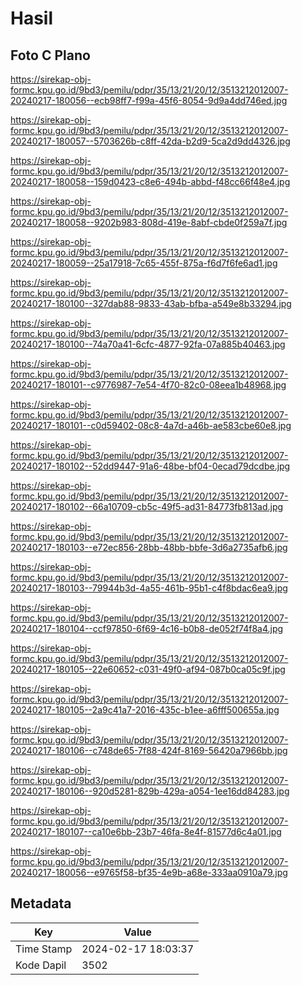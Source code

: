 # Hasil

## Foto C Plano

https://sirekap-obj-formc.kpu.go.id/9bd3/pemilu/pdpr/35/13/21/20/12/3513212012007-20240217-180056--ecb98ff7-f99a-45f6-8054-9d9a4dd746ed.jpg

https://sirekap-obj-formc.kpu.go.id/9bd3/pemilu/pdpr/35/13/21/20/12/3513212012007-20240217-180057--5703626b-c8ff-42da-b2d9-5ca2d9dd4326.jpg

https://sirekap-obj-formc.kpu.go.id/9bd3/pemilu/pdpr/35/13/21/20/12/3513212012007-20240217-180058--159d0423-c8e6-494b-abbd-f48cc66f48e4.jpg

https://sirekap-obj-formc.kpu.go.id/9bd3/pemilu/pdpr/35/13/21/20/12/3513212012007-20240217-180058--9202b983-808d-419e-8abf-cbde0f259a7f.jpg

https://sirekap-obj-formc.kpu.go.id/9bd3/pemilu/pdpr/35/13/21/20/12/3513212012007-20240217-180059--25a17918-7c65-455f-875a-f6d7f6fe6ad1.jpg

https://sirekap-obj-formc.kpu.go.id/9bd3/pemilu/pdpr/35/13/21/20/12/3513212012007-20240217-180100--327dab88-9833-43ab-bfba-a549e8b33294.jpg

https://sirekap-obj-formc.kpu.go.id/9bd3/pemilu/pdpr/35/13/21/20/12/3513212012007-20240217-180100--74a70a41-6cfc-4877-92fa-07a885b40463.jpg

https://sirekap-obj-formc.kpu.go.id/9bd3/pemilu/pdpr/35/13/21/20/12/3513212012007-20240217-180101--c9776987-7e54-4f70-82c0-08eea1b48968.jpg

https://sirekap-obj-formc.kpu.go.id/9bd3/pemilu/pdpr/35/13/21/20/12/3513212012007-20240217-180101--c0d59402-08c8-4a7d-a46b-ae583cbe60e8.jpg

https://sirekap-obj-formc.kpu.go.id/9bd3/pemilu/pdpr/35/13/21/20/12/3513212012007-20240217-180102--52dd9447-91a6-48be-bf04-0ecad79dcdbe.jpg

https://sirekap-obj-formc.kpu.go.id/9bd3/pemilu/pdpr/35/13/21/20/12/3513212012007-20240217-180102--66a10709-cb5c-49f5-ad31-84773fb813ad.jpg

https://sirekap-obj-formc.kpu.go.id/9bd3/pemilu/pdpr/35/13/21/20/12/3513212012007-20240217-180103--e72ec856-28bb-48bb-bbfe-3d6a2735afb6.jpg

https://sirekap-obj-formc.kpu.go.id/9bd3/pemilu/pdpr/35/13/21/20/12/3513212012007-20240217-180103--79944b3d-4a55-461b-95b1-c4f8bdac6ea9.jpg

https://sirekap-obj-formc.kpu.go.id/9bd3/pemilu/pdpr/35/13/21/20/12/3513212012007-20240217-180104--ccf97850-6f69-4c16-b0b8-de052f74f8a4.jpg

https://sirekap-obj-formc.kpu.go.id/9bd3/pemilu/pdpr/35/13/21/20/12/3513212012007-20240217-180105--22e60652-c031-49f0-af94-087b0ca05c9f.jpg

https://sirekap-obj-formc.kpu.go.id/9bd3/pemilu/pdpr/35/13/21/20/12/3513212012007-20240217-180105--2a9c41a7-2016-435c-b1ee-a6fff500655a.jpg

https://sirekap-obj-formc.kpu.go.id/9bd3/pemilu/pdpr/35/13/21/20/12/3513212012007-20240217-180106--c748de65-7f88-424f-8169-56420a7966bb.jpg

https://sirekap-obj-formc.kpu.go.id/9bd3/pemilu/pdpr/35/13/21/20/12/3513212012007-20240217-180106--920d5281-829b-429a-a054-1ee16dd84283.jpg

https://sirekap-obj-formc.kpu.go.id/9bd3/pemilu/pdpr/35/13/21/20/12/3513212012007-20240217-180107--ca10e6bb-23b7-46fa-8e4f-81577d6c4a01.jpg

https://sirekap-obj-formc.kpu.go.id/9bd3/pemilu/pdpr/35/13/21/20/12/3513212012007-20240217-180056--e9765f58-bf35-4e9b-a68e-333aa0910a79.jpg


## Metadata

| Key        | Value               |
| ---------- | ------------------- |
| Time Stamp | 2024-02-17 18:03:37 |
| Kode Dapil | 3502                |



